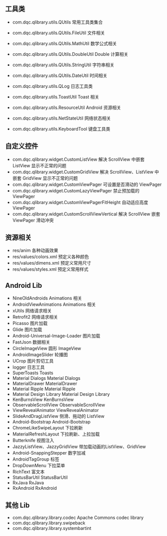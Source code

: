 ## 工具类
 * com.dqc.qlibrary.utils.QUtils                   常用工具类集合
 * com.dqc.qlibrary.utils.QUtils.FileUtil          文件相关
 * com.dqc.qlibrary.utils.QUtils.MathUtil          数学公式相关
 * com.dqc.qlibrary.utils.QUtils.DoubleUtil        Double 计算相关
 * com.dqc.qlibrary.utils.QUtils.StringUtil        字符串相关
 * com.dqc.qlibrary.utils.QUtils.DateUtil          时间相关

 * com.dqc.qlibrary.utils.QLog                     日志工具类
 * com.dqc.qlibrary.utils.ToastUtil                Toast 相关
 * com.dqc.qlibrary.utils.ResourceUtil             Android 资源相关
 * com.dqc.qlibrary.utils.NetStateUtil             网络状态相关
 * com.dqc.qlibrary.utils.KeyboardTool             键盘工具类

## 自定义控件
 * com.dqc.qlibrary.widget.CustomListView              解决 ScrollView 中嵌套 ListView 显示不正常的问题
 * com.dqc.qlibrary.widget.CustomGridView              解决 ScrollView、ListView 中嵌套 GridView 显示不正常的问题
 * com.dqc.qlibrary.widget.CustomViewPager             可设置是否滑动的 ViewPager
 * com.dqc.qlibrary.widget.CustomLazyViewPager         禁止预加载的 ViewPager
 * com.dqc.qlibrary.widget.CustomViewPagerFitHeight    自动适应高度 ViewPager
 * com.dqc.qlibrary.widget.CustomScrollViewVertical    解决 ScrollView 嵌套 ViewPager 滑动冲突

## 资源相关
 * res/anim                各种动画效果
 * res/values/colors.xml   预定义各种颜色
 * res/values/dimens.xml   预定义常用尺寸
 * res/values/styles.xml   预定义常用样式

## Android Lib
 * NineOldAndroids                     Animations 相关
 * AndroidViewAnimations               Animations 相关
 * xUtils                              网络请求相关
 * Retrofit2                           网络请求相关
 * Picasso                             图片加载
 * Glide                               图片加载
 * Android-Universal-Image-Loader      图片加载
 * FastJson                            数据相关
 * CircleImageView                     圆形 ImageView
 * AndroidImageSlider                  轮播图
 * UCrop                               图片剪切工具
 * logger                              日志工具
 * SuperToasts                         Toasts
 * Material Dialogs                    Material Dialogs
 * MaterialDrawer                      MaterialDrawer
 * Material Ripple                     Material Ripple
 * Material Design Library             Material Design Library
 * KenBurnsView                        KenBurnsView
 * ObservableScrollView                ObservableScrollView
 * ViewRevealAnimator                  ViewRevealAnimator
 * SlideAndDragListView                侧滑、拖动的 ListView
 * Android-Bootstrap                   Android-Bootstrap
 * ChromeLikeSwipeLayout               下拉刷新
 * MaterialRefreshLayout               下拉刷新、上拉加载
 * Butterknife                         视图注入
 * JazzyListView、JazzyGridView        带加载动画的ListView、GridView
 * Android-SnappingStepper             数字加减
 * AndroidTagGroup                     标签
 * DropDownMenu                        下拉菜单
 * RichText                            富文本
 * StatusBarUtil                       StatusBarUtil
 * RxJava                              RxJava
 * RxAndroid                           RxAndroid

## 其他 Lib
 * com.dqc.qlibrary.library.codec              Apache Commons codec library
 * com.dqc.qlibrary.library.swipeback
 * com.dqc.qlibrary.library.systembartint

